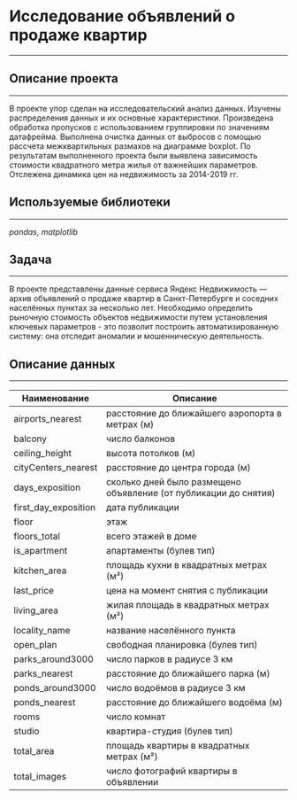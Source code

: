 # Исследование объявлений о продаже квартир
___

## Описание проекта
___
В проекте упор сделан на исследовательский анализ данных. Изучены распределения данных и их основные характеристики. Произведена обработка пропусков с использованием группировки по значениям датафрейма. Выполнена очистка данных от выбросов с помощью рассчета межквартильных размахов на диаграмме boxplot. По результатам выполненного проекта были выявлена зависимость стоимости квадратного метра жилья от важнейших параметров. Отслежена динамика цен на недвижимость за 2014-2019 гг.

## Используемые библиотеки
  ___
*pandas, matplotlib*

## Задача
___
В проекте представлены данные сервиса Яндекс Недвижимость — архив объявлений о продаже квартир в Санкт-Петербурге и соседних населённых пунктах за несколько лет. Необходимо определить рыночную стоимость объектов недвижимости путем установления ключевых параметров - это позволит построить автоматизированную систему: она отследит аномалии и мошенническую деятельность.

## Описание данных
___
Наименование  |  Описание
--|--
airports_nearest   |  расстояние до ближайшего аэропорта в метрах (м)
balcony   |  число балконов
ceiling_height   |  высота потолков (м)
cityCenters_nearest |  расстояние до центра города (м)
days_exposition   |  сколько дней было размещено объявление (от публикации до снятия)
first_day_exposition   |  дата публикации
floor   |  этаж
floors_total   | всего этажей в доме
is_apartment   | апартаменты (булев тип)
kitchen_area   | площадь кухни в квадратных метрах (м²)
last_price   | цена на момент снятия с публикации
living_area   | жилая площадь в квадратных метрах (м²)
locality_name   | название населённого пункта
open_plan   |  свободная планировка (булев тип)
parks_around3000   |  число парков в радиусе 3 км
parks_nearest   |  расстояние до ближайшего парка (м)
ponds_around3000   |  число водоёмов в радиусе 3 км
ponds_nearest   |  расстояние до ближайшего водоёма (м)
rooms   |  число комнат
studio  | квартира-студия (булев тип)
total_area   | площадь квартиры в квадратных метрах (м²)
total_images  | число фотографий квартиры в объявлении
